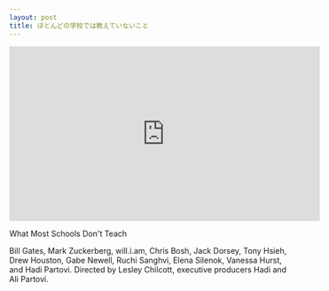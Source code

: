 ```yaml
---
layout: post
title: ほとんどの学校では教えていないこと
---
```


<iframe width="560" height="315" src="https://www.youtube.com/embed/nKIu9yen5nc" frameborder="0" allowfullscreen></iframe>

What Most Schools Don't Teach

Bill Gates, Mark Zuckerberg, will.i.am, Chris Bosh, Jack Dorsey, Tony Hsieh, Drew Houston, Gabe Newell, Ruchi Sanghvi, Elena Silenok, Vanessa Hurst, and Hadi Partovi. Directed by Lesley Chilcott, executive producers Hadi and Ali Partovi.
